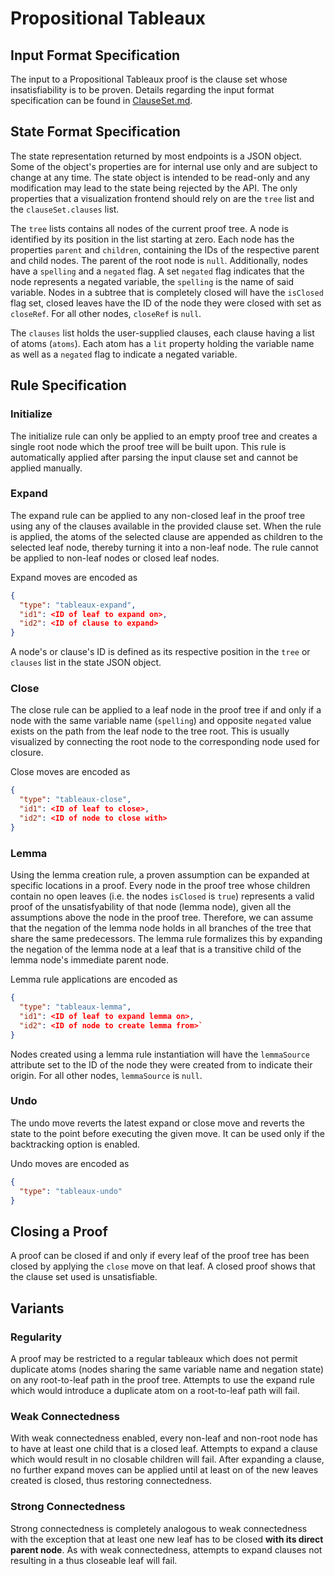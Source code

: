 # Propositional Tableaux

## Input Format Specification

The input to a Propositional Tableaux proof is the clause set whose insatisfiability is to be proven.
Details regarding the input format specification can be found in [ClauseSet.md](./ClauseSet.md).

## State Format Specification

The state representation returned by most endpoints is a JSON object.
Some of the object's properties are for internal use only and are subject to change at any time.
The state object is intended to be read-only and any modification may lead to the state being rejected by the API.
The only properties that a visualization frontend should rely on are the `tree` list and the `clauseSet.clauses` list.

The `tree` lists contains all nodes of the current proof tree.
A node is identified by its position in the list starting at zero.
Each node has the properties `parent` and `children`, containing the IDs of the respective parent and child nodes.
The parent of the root node is `null`. Additionally, nodes have a `spelling` and a `negated` flag.
A set `negated` flag indicates that the node represents a negated variable, the `spelling` is the name of said variable. 
Nodes in a subtree that is completely closed will have the `isClosed` flag set,
closed leaves have the ID of the node they were closed with set as `closeRef`.
For all other nodes, `closeRef` is `null`.

The `clauses` list holds the user-supplied clauses, each clause having a list of atoms (`atoms`).
Each atom has a `lit` property holding the variable name as well as a `negated` flag to indicate a negated variable.

## Rule Specification

### Initialize

The initialize rule can only be applied to an empty proof tree and creates a single root node
which the proof tree will be built upon.
This rule is automatically applied after parsing the input clause set and cannot be applied manually.

### Expand

The expand rule can be applied to any non-closed leaf in the proof tree using any of the clauses
available in the provided clause set. When the rule is applied, the atoms of the selected clause
are appended as children to the selected leaf node, thereby turning it into a non-leaf node.
The rule cannot be applied to non-leaf nodes or closed leaf nodes.

Expand moves are encoded as 
```json
{
  "type": "tableaux-expand", 
  "id1": <ID of leaf to expand on>, 
  "id2": <ID of clause to expand>
}
``` 
A node's or clause's ID is defined as its respective position in the `tree` or `clauses` list in the state JSON object.

### Close

The close rule can be applied to a leaf node in the proof tree if and only if a node with the same
variable name (`spelling`) and opposite `negated` value exists on the path from the leaf node to the tree root.
This is usually visualized by connecting the root node to the corresponding node used for closure.

Close moves are encoded as 
```json
{
  "type": "tableaux-close", 
  "id1": <ID of leaf to close>, 
  "id2": <ID of node to close with>
}
```

### Lemma

Using the lemma creation rule, a proven assumption can be expanded at specific locations in a proof.
Every node in the proof tree whose children contain no open leaves (i.e. the nodes `isClosed` is `true`)
represents a valid proof of the unsatisfyability of that node (lemma node),
given all the assumptions above the node in the proof tree.
Therefore, we can assume that the negation of the lemma node holds in all branches
of the tree that share the same predecessors.
The lemma rule formalizes this by expanding the negation of the lemma node at a leaf
that is a transitive child of the lemma node's immediate parent node.

Lemma rule applications are encoded as
```json
{
  "type": "tableaux-lemma", 
  "id1": <ID of leaf to expand lemma on>, 
  "id2": <ID of node to create lemma from>`
}  
```
Nodes created using a lemma rule instantiation will have the `lemmaSource` attribute set to the ID
of the node they were created from to indicate their origin. For all other nodes, `lemmaSource` is `null`.

### Undo

The undo move reverts the latest expand or close move and reverts the state to the point
before executing the given move.
It can be used only if the backtracking option is enabled.

Undo moves are encoded as 
```json
{
  "type": "tableaux-undo"
}
```

## Closing a Proof

A proof can be closed if and only if every leaf of the proof tree has been closed
by applying the `close` move on that leaf.
A closed proof shows that the clause set used is unsatisfiable.

## Variants

### Regularity

A proof may be restricted to a regular tableaux which does not permit duplicate atoms
(nodes sharing the same variable name and negation state) on any root-to-leaf path in the proof tree.
Attempts to use the expand rule which would introduce a duplicate atom on a root-to-leaf path will fail.

### Weak Connectedness

With weak connectedness enabled, every non-leaf and non-root node has to have at least one child that is a closed leaf.
Attempts to expand a clause which would result in no closable children will fail.
After expanding a clause, no further expand moves can be applied until at least on of the new leaves
created is closed, thus restoring connectedness.

### Strong Connectedness

Strong connectedness is completely analogous to weak connectedness with the exception
that at least one new leaf has to be closed **with its direct parent node**.
As with weak connectedness, attempts to expand clauses not resulting in a thus closeable leaf will fail.
